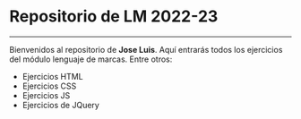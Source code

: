 # Repositorio de LM 2022-23
---------------------------
Bienvenidos al repositorio de **Jose Luis**. Aquí entrarás todos los ejercicios del módulo
 lenguaje de marcas. Entre otros:
- Ejercicios HTML
- Ejercicios CSS
- Ejercicios JS
- Ejercicios de JQuery
